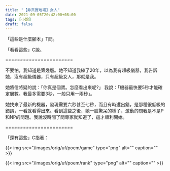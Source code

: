 ```yaml
---
title: "【非真實地場】女人"
date: 2021-09-05T20:42:00+08:00
tags: [小說]
draft: false
---
```


「這些是什麼腳本」T問。

「看看這些」C說。

=*=*=*=*=*=*=*=*=*=*=*=*=*=*=*=*=*=*=*=*=*=*=

不要怕，我知道是第幾層。她不知道我練了20年，以為我有超級儀器，我告訴她，沒有超級儀器，只有超級女人，那就是我。  

她將信將疑的說：「你真是個寶。怎麼看出來呢?」 我說：「機器最快要5秒才能確定層數。我最多需要3秒，一般只用一兩秒」。  

她找來了最新的機器，發現需要六秒甚至七秒，而且有時還出錯，是那種很低級的錯誤，一看就看得出來。看到這些之後，她一臉驚呆的樣子，激動的問我是不是P和NP的問題。我說沒時間了問專家就知道了，這才順利開始。

=*=*=*=*=*=*=*=*=*=*=*=*=*=*=*=*=*=*=*=*=*=*=

「還有這些」C指著：

{{< img src="/images/orig/uf/poem/game" type="png" alt="" caption="" >}}

{{< img src="/images/orig/uf/poem/rank" type="png" alt="" caption="" >}}